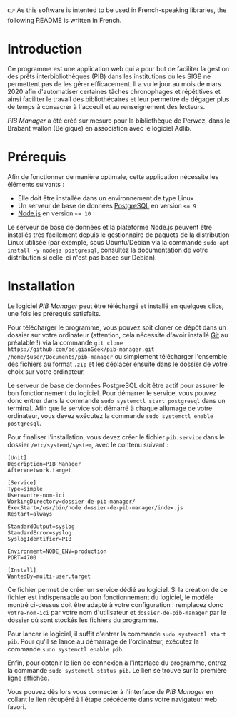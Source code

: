 :point_right: As this software is intented to be used in French-speaking libraries, the following README is written in French.

# Introduction

Ce programme est une application web qui a pour but de faciliter la gestion des prêts interbibliothèques (PIB) dans les institutions où les SIGB ne permettent pas de les gérer efficacement. Il a vu le jour au mois de mars 2020 afin d'automatiser certaines tâches chronophages et répétitives et ainsi faciliter le travail des bibliothécaires et leur permettre de dégager plus de temps à consacrer à l'acceuil et au renseignement des lecteurs.

_PIB Manager_ a été créé sur mesure pour la bibliothèque de Perwez, dans le Brabant wallon (Belgique) en association avec le logiciel Adlib.

# Prérequis

Afin de fonctionner de manière optimale, cette application nécessite les éléments suivants :

- Elle doit être installée dans un environnement de type Linux
- Un serveur de base de données [PostgreSQL](https://www.postgresql.org) en version `<= 9`
- [Node.js](https://nodejs.org) en version `<= 10`

Le serveur de base de données et la plateforme Node.js peuvent être installés très facilement depuis le gestionnaire de paquets de la distribution Linux utilisée (par exemple, sous Ubuntu/Debian via la commande `sudo apt install -y nodejs postgresql`, consultez la documentation de votre distribution si celle-ci n'est pas basée sur Debian).

# Installation

Le logiciel _PIB Manager_ peut être téléchargé et installé en quelques clics, une fois les prérequis satisfaits.

Pour télécharger le programme, vous pouvez soit cloner ce dépôt dans un dossier sur votre ordinateur (attention, cela nécessite d'avoir installé [Git](https://git-scm.com/) au préalable !) via la commande `git clone https://github.com/belgianGeek/pib-manager.git /home/$user/Documents/pib-manager` ou simplement télécharger l'ensemble des fichiers au format `.zip` et les déplacer ensuite dans le dossier de votre choix sur votre ordinateur.

Le serveur de base de données PostgreSQL doit être actif pour assurer le bon fonctionnement du logiciel. Pour démarrer le service, vous pouvez donc entrer dans la commande `sudo systemctl start postgresql` dans un terminal. Afin que le service soit démarré à chaque allumage de votre ordinateur, vous devez exécutez la commande `sudo systemctl enable postgresql`.

Pour finaliser l'installation, vous devez créer le fichier `pib.service` dans le dossier `/etc/systemd/system`, avec le contenu suivant :

```
[Unit]
Description=PIB Manager
After=network.target

[Service]
Type=simple
User=votre-nom-ici
WorkingDirectory=dossier-de-pib-manager/
ExecStart=/usr/bin/node dossier-de-pib-manager/index.js
Restart=always

StandardOutput=syslog
StandardError=syslog
SyslogIdentifier=PIB

Environment=NODE_ENV=production
PORT=4700

[Install]
WantedBy=multi-user.target
```
Ce fichier permet de créer un service dédié au logiciel. Si la création de ce fichier est indispensable au bon fonctionnement du logiciel, le modèle montré ci-dessus doit être adapté à votre configuration : remplacez donc `votre-nom-ici` par votre nom d'utilisateur et `dossier-de-pib-manager` par le dossier où sont stockés les fichiers du programme.

Pour lancer le logiciel, il suffit d'entrer la commande `sudo systemctl start pib`. Pour qu'il se lance au démarrage de l'ordinateur, exécutez la commande `sudo systemctl enable pib`.

Enfin, pour obtenir le lien de connexion à l'interface du programme, entrez la commande `sudo systemctl status pib`. Le lien se trouve sur la première ligne affichée.

Vous pouvez dès lors vous connecter à l'interface de _PIB Manager_ en collant le lien récupéré à l'étape précédente dans votre navigateur web favori.

